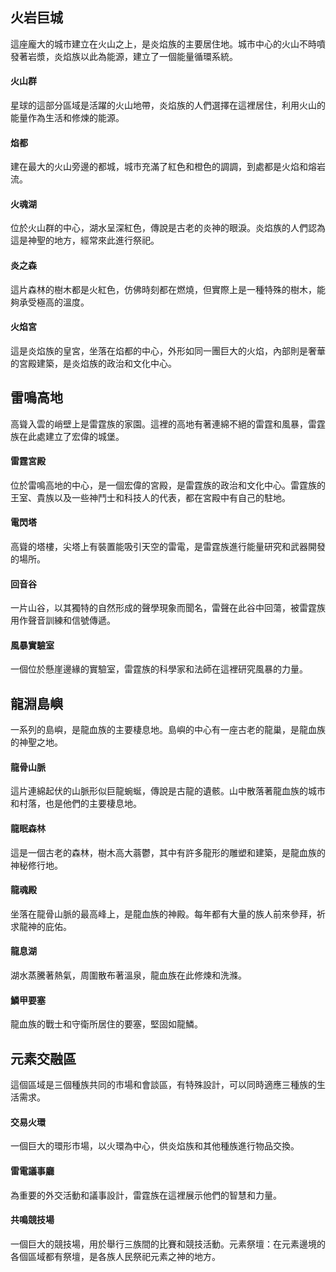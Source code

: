 
## 火岩巨城
這座龐大的城市建立在火山之上，是炎焰族的主要居住地。城市中心的火山不時噴發著岩漿，炎焰族以此為能源，建立了一個能量循環系統。

#### 火山群
星球的這部分區域是活躍的火山地帶，炎焰族的人們選擇在這裡居住，利用火山的能量作為生活和修煉的能源。

#### 焰都
建在最大的火山旁邊的都城，城市充滿了紅色和橙色的調調，到處都是火焰和熔岩流。

#### 火魂湖
位於火山群的中心，湖水呈深紅色，傳說是古老的炎神的眼淚。炎焰族的人們認為這是神聖的地方，經常來此進行祭祀。

#### 炎之森
這片森林的樹木都是火紅色，仿佛時刻都在燃燒，但實際上是一種特殊的樹木，能夠承受極高的溫度。

#### 火焰宮
這是炎焰族的皇宮，坐落在焰都的中心，外形如同一團巨大的火焰，內部則是奢華的宮殿建築，是炎焰族的政治和文化中心。

## 雷鳴高地
高聳入雲的峭壁上是雷霆族的家園。這裡的高地有著連綿不絕的雷霆和風暴，雷霆族在此處建立了宏偉的城堡。

#### 雷霆宮殿
位於雷鳴高地的中心，是一個宏偉的宮殿，是雷霆族的政治和文化中心。雷霆族的王室、貴族以及一些神鬥士和科技人的代表，都在宮殿中有自己的駐地。

#### 電閃塔
高聳的塔樓，尖塔上有裝置能吸引天空的雷電，是雷霆族進行能量研究和武器開發的場所。

#### 回音谷
一片山谷，以其獨特的自然形成的聲學現象而聞名，雷聲在此谷中回蕩，被雷霆族用作聲音訓練和信號傳遞。

#### 風暴實驗室
一個位於懸崖邊緣的實驗室，雷霆族的科學家和法師在這裡研究風暴的力量。

## 龍淵島嶼
一系列的島嶼，是龍血族的主要棲息地。島嶼的中心有一座古老的龍巢，是龍血族的神聖之地。

#### 龍骨山脈
這片連綿起伏的山脈形似巨龍蜿蜒，傳說是古龍的遺骸。山中散落著龍血族的城市和村落，也是他們的主要棲息地。

#### 龍眠森林
這是一個古老的森林，樹木高大蓊鬱，其中有許多龍形的雕塑和建築，是龍血族的神秘修行地。

#### 龍魂殿
坐落在龍骨山脈的最高峰上，是龍血族的神殿。每年都有大量的族人前來參拜，祈求龍神的庇佑。

#### 龍息湖
湖水蒸騰著熱氣，周圍散布著溫泉，龍血族在此修煉和洗滌。

#### 鱗甲要塞
龍血族的戰士和守衛所居住的要塞，堅固如龍鱗。

## 元素交融區
這個區域是三個種族共同的市場和會談區，有特殊設計，可以同時適應三種族的生活需求。

#### 交易火環
一個巨大的環形市場，以火環為中心，供炎焰族和其他種族進行物品交換。

#### 雷電議事廳
為重要的外交活動和議事設計，雷霆族在這裡展示他們的智慧和力量。

#### 共鳴競技場
一個巨大的競技場，用於舉行三族間的比賽和競技活動。元素祭壇：在元素邊境的各個區域都有祭壇，是各族人民祭祀元素之神的地方。
